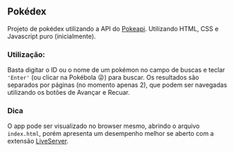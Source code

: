 ## Pokédex

Projeto de pokédex utilizando a API do [Pokeapi](https://github.com/PokeAPI/pokeapi). Utilizando HTML, CSS e Javascript puro (inicialmente).

### Utilização:

Basta digitar o ID ou o nome de um pokémon no campo de buscas e teclar `'Enter'` (ou clicar na Pokébola 😜) para buscar.
Os resultados são separados por páginas (no momento apenas 2), que podem ser navegadas utilizando os botões de Avançar e Recuar.

### Dica

O app pode ser visualizado no browser mesmo, abrindo o arquivo `index.html`, porém apresenta um desempenho melhor se aberto com a extensão [LiveServer](https://ritwickdey.github.io/vscode-live-server/).
